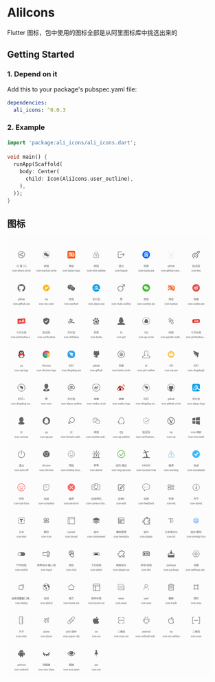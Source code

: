 # AliIcons

Flutter 图标，包中使用的图标全部是从阿里图标库中挑选出来的

## Getting Started

### 1. Depend on it
Add this to your package's pubspec.yaml file:
```yaml
dependencies:
  ali_icons: ^0.0.3
```

### 2. Example
```dart
import 'package:ali_icons/ali_icons.dart';

void main() {
  runApp(Scaffold(
    body: Center(
      child: Icon(AliIcons.user_outline),
    ),
  ));
}
```

## 图标
![icon](assets/images/icons.png)